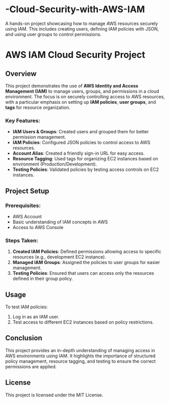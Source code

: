 # -Cloud-Security-with-AWS-IAM
A hands-on project showcasing how to manage AWS resources securely using IAM. This includes creating users, defining IAM policies with JSON, and using user groups to control permissions. 

# AWS IAM Cloud Security Project

## Overview
This project demonstrates the use of **AWS Identity and Access Management (IAM)** to manage users, groups, and permissions in a cloud environment. The focus is on securely controlling access to AWS resources, with a particular emphasis on setting up **IAM policies**, **user groups**, and **tags** for resource organization.

### Key Features:
- **IAM Users & Groups**: Created users and grouped them for better permission management.
- **IAM Policies**: Configured JSON policies to control access to AWS resources.
- **Account Alias**: Created a friendly sign-in URL for easy access.
- **Resource Tagging**: Used tags for organizing EC2 instances based on environment (Production/Development).
- **Testing Policies**: Validated policies by testing access controls on EC2 instances.

## Project Setup

### Prerequisites:
- AWS Account
- Basic understanding of IAM concepts in AWS
- Access to AWS Console

### Steps Taken:
1. **Created IAM Policies**: Defined permissions allowing access to specific resources (e.g., development EC2 instance).
2. **Managed IAM Groups**: Assigned the policies to user groups for easier management.
3. **Testing Policies**: Ensured that users can access only the resources defined in their group policy.

## Usage
To test IAM policies:
1. Log in as an IAM user.
2. Test access to different EC2 instances based on policy restrictions.

## Conclusion
This project provides an in-depth understanding of managing access in AWS environments using IAM. It highlights the importance of structured policy management, resource tagging, and testing to ensure the correct permissions are applied.

## License
This project is licensed under the MIT License.


